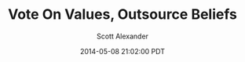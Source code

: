 ---
layout: podcast
title: "Vote On Values, Outsource Beliefs"
author: Scott Alexander
description: https://slatestarcodex.com/2014/05/08/vote-on-values-outsource-beliefs/
date: 2014-05-08 21:02:00 PDT
length: 1847253
duration: 462
guid: vote-on-values-outsource-beliefs
---